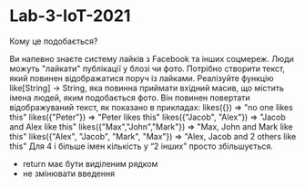 # Lab-3-IoT-2021

Кому це подобається?


Ви напевно знаєте систему лайків з Facebook та інших соцмереж. Люди можуть "лайкати" публікації у блозі чи фото. Потрібно створити текст, який повинен відображатися поруч із лайками. Реалізуйте функцію like[String] -> String, яка повинна приймати вхідний масив, що містить імена людей, яким подобається фото. Він повинен повертати відображуваний текст, як показано в прикладах:
likes({}) => "no one likes this"
likes({"Peter"}) => "Peter likes this"
likes({"Jacob", "Alex"}) => "Jacob and Alex like this"
likes({"Max","John","Mark"}) => "Max, John and Mark like this"
likes({"Alex", "Jacob", "Mark", "Max"}) => "Alex, Jacob and 2 others like this"
Для 4 і більше імен кількість у “2 інших” просто збільшується.
* return має бути виділеним рядком
* не змінювати введення
